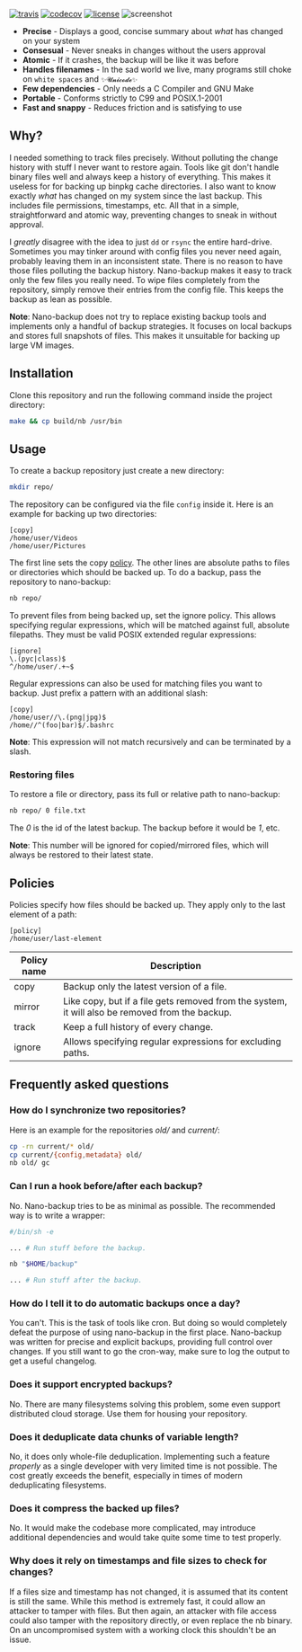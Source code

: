 [![travis](https://travis-ci.org/AlxHnr/nano-backup.svg?branch=master)](https://travis-ci.org/AlxHnr/nano-backup)
[![codecov](https://codecov.io/github/AlxHnr/nano-backup/coverage.svg?branch=master)](https://codecov.io/github/AlxHnr/nano-backup?branch=master)
[![license](https://img.shields.io/badge/license-MIT-brightgreen.svg)](https://github.com/AlxHnr/nano-backup/blob/master/LICENSE)
![screenshot](https://cdn.rawgit.com/AlxHnr/nano-backup/1729b21e/screenshot.svg)

* **Precise** - Displays a good, concise summary about _what_ has changed
  on your system
* **Consesual** - Never sneaks in changes without the users approval
* **Atomic** - If it crashes, the backup will be like it was before
* **Handles filenames** - In the sad world we live, many programs still
  choke on `white spaces` and `✨𝓤𝓷𝓲𝓬𝓸𝓭𝓮✨`
* **Few dependencies** - Only needs a C Compiler and GNU Make
* **Portable** - Conforms strictly to C99 and POSIX.1-2001
* **Fast and snappy** - Reduces friction and is satisfying to use

## Why?

I needed something to track files precisely. Without polluting the change
history with stuff I never want to restore again. Tools like git don't
handle binary files well and always keep a history of everything. This
makes it useless for for backing up binpkg cache directories. I also want
to know exactly _what_ has changed on my system since the last backup. This
includes file permissions, timestamps, etc. All that in a simple,
straightforward and atomic way, preventing changes to sneak in without
approval.

I _greatly_ disagree with the idea to just `dd` or `rsync` the entire
hard-drive. Sometimes you may tinker around with config files you never
need again, probably leaving them in an inconsistent state. There is no
reason to have those files polluting the backup history. Nano-backup makes
it easy to track only the few files you really need. To wipe files
completely from the repository, simply remove their entries from the config
file. This keeps the backup as lean as possible.

**Note**: Nano-backup does not try to replace existing backup tools and
implements only a handful of backup strategies. It focuses on local backups
and stores full snapshots of files. This makes it unsuitable for backing up
large VM images.

## Installation

Clone this repository and run the following command inside the project
directory:

```sh
make && cp build/nb /usr/bin
```

## Usage

To create a backup repository just create a new directory:

```sh
mkdir repo/
```

The repository can be configured via the file `config` inside it. Here is
an example for backing up two directories:

```desktop
[copy]
/home/user/Videos
/home/user/Pictures
```

The first line sets the copy [policy](#policies). The other lines are
absolute paths to files or directories which should be backed up. To do a
backup, pass the repository to nano-backup:

```sh
nb repo/
```

To prevent files from being backed up, set the ignore policy. This allows
specifying regular expressions, which will be matched against full,
absolute filepaths. They must be valid POSIX extended regular expressions:

```desktop
[ignore]
\.(pyc|class)$
^/home/user/.+~$
```

Regular expressions can also be used for matching files you want to backup.
Just prefix a pattern with an additional slash:

```desktop
[copy]
/home/user//\.(png|jpg)$
/home//^(foo|bar)$/.bashrc
```

**Note**: This expression will not match recursively and can be terminated
by a slash.

### Restoring files

To restore a file or directory, pass its full or relative path to
nano-backup:

```sh
nb repo/ 0 file.txt
```

The _0_ is the id of the latest backup. The backup before it would be _1_,
etc.

**Note**: This number will be ignored for copied/mirrored files, which will
always be restored to their latest state.

## Policies

Policies specify how files should be backed up. They apply only to the last
element of a path:

```desktop
[policy]
/home/user/last-element
```

Policy name | Description
------------|-------------
copy        | Backup only the latest version of a file.
mirror      | Like copy, but if a file gets removed from the system, it will also be removed from the backup.
track       | Keep a full history of every change.
ignore      | Allows specifying regular expressions for excluding paths.

## Frequently asked questions

### How do I synchronize two repositories?

Here is an example for the repositories _old/_ and _current/_:

```sh
cp -rn current/* old/
cp current/{config,metadata} old/
nb old/ gc
```

### Can I run a hook before/after each backup?

No. Nano-backup tries to be as minimal as possible. The recommended way is
to write a wrapper:

```sh
#/bin/sh -e

... # Run stuff before the backup.

nb "$HOME/backup"

... # Run stuff after the backup.
```

### How do I tell it to do automatic backups once a day?

You can't. This is the task of tools like cron. But doing so would
completely defeat the purpose of using nano-backup in the first place.
Nano-backup was written for precise and explicit backups, providing full
control over changes. If you still want to go the cron-way, make sure to
log the output to get a useful changelog.

### Does it support encrypted backups?

No. There are many filesystems solving this problem, some even support
distributed cloud storage. Use them for housing your repository.

### Does it deduplicate data chunks of variable length?

No, it does only whole-file deduplication. Implementing such a feature
_properly_ as a single developer with very limited time is not possible.
The cost greatly exceeds the benefit, especially in times of modern
deduplicating filesystems.

### Does it compress the backed up files?

No. It would make the codebase more complicated, may introduce additional
dependencies and would take quite some time to test properly.

### Why does it rely on timestamps and file sizes to check for changes?

If a files size and timestamp has not changed, it is assumed that its
content is still the same. While this method is extremely fast, it could
allow an attacker to tamper with files. But then again, an attacker with
file access could also tamper with the repository directly, or even replace
the nb binary. On an uncompromised system with a working clock this
shouldn't be an issue.
